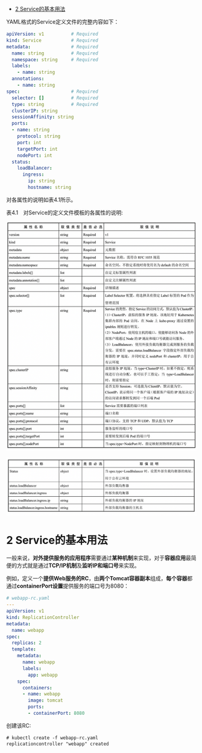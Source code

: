 
<!-- @import "[TOC]" {cmd="toc" depthFrom=1 depthTo=6 orderedList=false} -->

<!-- code_chunk_output -->

- [2 Service的基本用法](#2-service的基本用法)

<!-- /code_chunk_output -->

YAML格式的Service定义文件的完整内容如下：

```yaml
apiVersion: v1          # Required
kind: Service           # Required
metadata:               # Required
  name: string          # Required
  namespace: string     # Required
  labels: 
    - name: string
  annotations:
    - name: string
spec:                   # Required
  selector: []          # Required
  type: string          # Required
  clusterIP: string
  sessionAffinity: string
  ports:
  - name: string
    protocol: string
    port: int
    targetPort: int
    nodePort: int
  status:
    loadBalancer:
      ingress:
        ip: string
        hostname: string
```

对各属性的说明如表4.1所示。

表4.1　对Service的定义文件模板的各属性的说明:

![2019-08-29-20-12-16.png](./images/2019-08-29-20-12-16.png)

![2019-08-29-20-12-28.png](./images/2019-08-29-20-12-28.png)

# 2 Service的基本用法

一般来说，**对外提供服务的应用程序**需要通过**某种机制**来实现，对于**容器应用**最简便的方式就是通过**TCP/IP机制**及**监听IP和端口号**来实现。

例如，定义一个**提供Web服务的RC**，由**两个Tomcat容器副本**组成，**每个容器**都通过**containerPort设置**提供服务的端口号为8080：

```yaml
# webapp-rc.yaml
---
apiVersion: v1
kind: ReplicationController
metadata:
  name: webapp
spec:
  replicas: 2
  template:
    metadata:
      name: webapp
      labels:
        app: webapp
    spec:
      containers:
      - name: webapp
        image: tomcat
        ports:
        - containerPort: 8080
```

创建该RC:

```
# kubectl create -f webapp-rc.yaml
replicationcontroller "webapp" created
```

